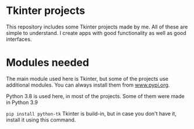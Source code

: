 # Tkinter projects

This repository includes some Tkinter projects made by me. All of these are simple to understand. I create apps with good functionality as well as good interfaces. 


# Modules needed
The main module used here is Tkinter, but some of the projects use additional modules. You can always install them from www.pypi.org.

Python 3.8 is used here, in most of the projects. Some of them were made in Python 3.9

```pip install python-tk```
Tkinter is build-in, but in case you don't have it, install it using this command.

#
